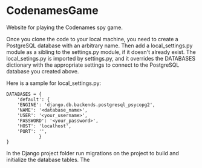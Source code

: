 # CodenamesGame
Website for playing the Codenames spy game.

Once you clone the code to your local machine, you need to create a PostgreSQL database with an arbitrary name. Then add a local\_settings.py module as a sibling to the settings.py module, if it doesn't already exist. The local\_setings.py is imported by settings.py, and it overrides the DATABASES dictionary with the appropriate settings to connect to the PostgreSQL database you created above.

Here is a sample for local\_settings.py:

	DATABASES = {
    	'default': {
        'ENGINE': 'django.db.backends.postgresql_psycopg2',
        'NAME': '<database_name>',
        'USER': '<your_username>',
        'PASSWORD': '<your_password>',
        'HOST': 'localhost',
        'PORT': '',
    			}
	}

In the Django project folder run migrations on the project to build and initialize the database tables. The 
